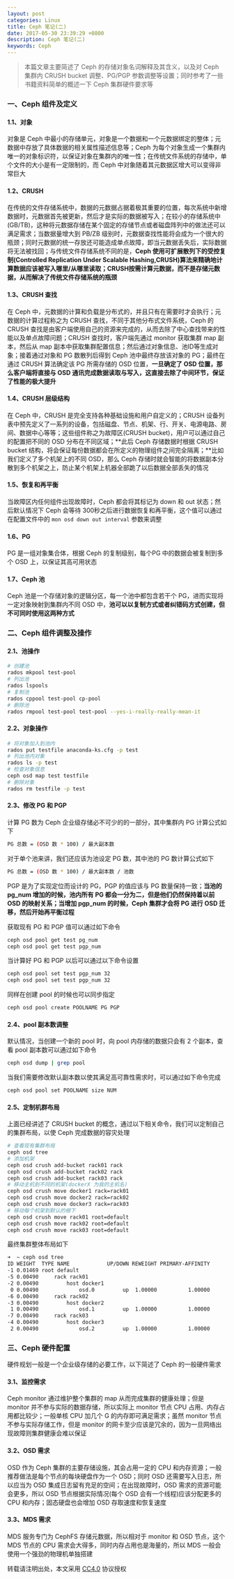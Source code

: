 ```yaml
---
layout: post
categories: Linux
title: Ceph 笔记(二)
date: 2017-05-30 23:39:29 +0800
description: Ceph 笔记(二)
keywords: Ceph
---
```


> 本篇文章主要简述了 Ceph 的存储对象名词解释及其含义，以及对 Ceph 集群内 CRUSH bucket 调整、PG/PGP 参数调整等设置；同时参考了一些书籍资料简单的概述一下 Ceph 集群硬件要求等

### 一、Ceph 组件及定义

#### 1.1、对象

对象是 Ceph 中最小的存储单元，对象是一个数据和一个元数据绑定的整体；元数据中存放了具体数据的相关属性描述信息等；Ceph 为每个对象生成一个集群内唯一的对象标识符，以保证对象在集群内的唯一性；在传统文件系统的存储中，单个文件的大小是有一定限制的，而 Ceph 中对象随着其元数据区增大可以变得非常巨大

#### 1.2、CRUSH

在传统的文件存储系统中，数据的元数据占据着极其重要的位置，每次系统中新增数据时，元数据首先被更新，然后才是实际的数据被写入；在较小的存储系统中(GB/TB)，这种将元数据存储在某个固定的存储节点或者磁盘阵列中的做法还可以满足需求；当数据量增大到 PB/ZB 级别时，元数据查找性能将会成为一个很大的瓶颈；同时元数据的统一存放还可能造成单点故障，即当元数据丢失后，实际数据将无法被找回；与传统文件存储系统不同的是，**Ceph 使用可扩展散列下的受控复制(Controlled Replication Under Scalable Hashing,CRUSH)算法来精确地计算数据应该被写入哪里/从哪里读取；CRUSH按需计算元数据，而不是存储元数据，从而解决了传统文件存储系统的瓶颈**

#### 1.3、CRUSH 查找

在 Ceph 中，元数据的计算和负载是分布式的，并且只有在需要时才会执行；元数据的计算过程称之为 CRUSH 查找，不同于其他分布式文件系统，Ceph 的 CRUSH 查找是由客户端使用自己的资源来完成的，从而去除了中心查找带来的性能以及单点故障问题；CRUSH 查找时，客户端先通过 monitor 获取集群 map 副本，然后从 map 副本中获取集群配置信息；然后通过对象信息、池ID等生成对象；接着通过对象和 PG 数散列后得到 Ceph 池中最终存放该对象的 PG；最终在通过 CRUSH 算法确定该 PG 所需存储的 OSD 位置，**一旦确定了 OSD 位置，那么客户端将直接与 OSD 通讯完成数据读取与写入，这直接去除了中间环节，保证了性能的极大提升**


#### 1.4、CRUSH 层级结构

在 Ceph 中，CRUSH 是完全支持各种基础设施和用户自定义的；CRUSH 设备列表中预先定义了一系列的设备，包括磁盘、节点、机架、行、开关、电源电路、房间、数据中心等等；这些组件称之为故障区(CRUSH bucket)，用户可以通过自己的配置把不同的 OSD 分布在不同区域；**此后 Ceph 存储数据时根据 CRUSH bucket 结构，将会保证每份数据都会在所定义的物理组件之间完全隔离；**比如我们定义了多个机架上的不同 OSD，那么 Ceph 存储时就会智能的将数据副本分散到多个机架之上，防止某个机架上机器全部跪了以后数据全部丢失的情况

#### 1.5、恢复和再平衡

当故障区内任何组件出现故障时，Ceph 都会将其标记为 down 和 out 状态；然后默认情况下 Ceph 会等待 300秒之后进行数据恢复和再平衡，这个值可以通过在配置文件中的 `mon osd down out interval` 参数来调整

#### 1.6、PG

PG 是一组对象集合体，根据 Ceph 的复制级别，每个PG 中的数据会被复制到多个 OSD 上，以保证其高可用状态

#### 1.7、Ceph 池

Ceph 池是一个存储对象的逻辑分区，每一个池中都包含若干个 PG，进而实现将一定对象映射到集群内不同 OSD 中，**池可以以复制方式或者纠错码方式创建，但不可同时使用这两种方式**

### 二、Ceph 组件调整及操作

#### 2.1、池操作

``` sh
# 创建池
rados mkpool test-pool
# 列出池
rados lspools
# 复制池
rados cppool test-pool cp-pool
# 删除池
rados rmpool test-pool test-pool --yes-i-really-really-mean-it
```

#### 2.2、对象操作

``` sh
# 将对象加入到池内
rados put testfile anaconda-ks.cfg -p test
# 列出池内对象
rados ls -p test
# 检查对象信息
ceph osd map test testfile
# 删除对象
rados rm testfile -p test
```

#### 2.3、修改 PG 和 PGP

计算 PG 数为 Ceph 企业级存储必不可少的的一部分，其中集群内 PG 计算公式如下

``` sh
PG 总数 = (OSD 数 * 100) / 最大副本数
```

对于单个池来讲，我们还应该为池设定 PG 数，其中池的 PG 数计算公式如下

``` sh
PG 总数 = (OSD 数 * 100) / 最大副本数 / 池数
```

PGP 是为了实现定位而设计的 PG，PGP 的值应该与 PG 数量保持一致；**当池的 pg_num 增加的时候，池内所有 PG 都会一分为二，但是他们仍然保持着以前 OSD 的映射关系；当增加 pgp_num 的时候，Ceph 集群才会将 PG 进行 OSD 迁移，然后开始再平衡过程**

获取现有 PG 和 PGP 值可以通过如下命令

``` sh
ceph osd pool get test pg_num
ceph osd pool get test pgp_num
```

当计算好 PG 和 PGP 以后可以通过以下命令设置

``` sh
ceph osd pool set test pgp_num 32
ceph osd pool set test pgp_num 32
```

同样在创建 pool 的时候也可以同步指定

``` sh
ceph osd pool create POOLNAME PG PGP
```

#### 2.4、pool 副本数调整

默认情况，当创建一个新的 pool 时，向 pool 内存储的数据只会有 2 个副本，查看 pool 副本数可以通过如下命令

``` sh
ceph osd dump | grep pool
```

当我们需要修改默认副本数以使其满足高可靠性需求时，可以通过如下命令完成

``` sh
ceph osd pool set POOLNAME size NUM
```

#### 2.5、定制机群布局

上面已经讲述了 CRUSH bucket 的概念，通过以下相关命令，我们可以定制自己的集群布局，以使 Ceph 完成数据的容灾处理

``` sh
# 查看现有集群布局
ceph osd tree
# 添加机架
ceph osd crush add-bucket rack01 rack
ceph osd crush add-bucket rack02 rack
ceph osd crush add-bucket rack03 rack
# 移动主机到不同的机架(dockerX 为我的主机名)
ceph osd crush move docker1 rack=rack01
ceph osd crush move docker2 rack=rack02
ceph osd crush move docker3 rack=rack03
# 移动每个机架到默认的根下
ceph osd crush move rack01 root=default
ceph osd crush move rack02 root=default
ceph osd crush move rack03 root=default
```

最终集群整体布局如下

``` sh
➜  ~ ceph osd tree
ID WEIGHT  TYPE NAME            UP/DOWN REWEIGHT PRIMARY-AFFINITY
-1 0.01469 root default
-5 0.00490     rack rack01
-2 0.00490         host docker1
 0 0.00490             osd.0         up  1.00000          1.00000
-6 0.00490     rack rack02
-3 0.00490         host docker2
 1 0.00490             osd.1         up  1.00000          1.00000
-7 0.00490     rack rack03
-4 0.00490         host docker3
 2 0.00490             osd.2         up  1.00000          1.00000
```

### 三、Ceph 硬件配置

硬件规划一般是一个企业级存储的必要工作，以下简述了 Ceph 的一般硬件需求

#### 3.1、监控需求

Ceph monitor 通过维护整个集群的 map 从而完成集群的健康处理；但是 monitor 并不参与实际的数据存储，所以实际上 monitor 节点 CPU 占用、内存占用都比较少；一般单核 CPU 加几个 G 的内存即可满足需求；虽然 monitor 节点不参与实际存储工作，但是 monitor 的网卡至少应该是冗余的，因为一旦网络出现故障则集群健康会难以保证

#### 3.2、OSD 需求

OSD 作为 Ceph 集群的主要存储设施，其会占用一定的 CPU 和内存资源；一般推荐做法是每个节点的每块硬盘作为一个 OSD；同时 OSD 还需要写入日志，所以应当为 OSD 集成日志留有充足的空间；在出现故障时，OSD 需求的资源可能会更多，所以 OSD 节点根据实际情况(每个 OSD 会有一个线程)应该分配更多的 CPU 和内存；固态硬盘也会增加 OSD 存取速度和恢复速度


#### 3.3、MDS 需求

MDS 服务专门为 CephFS 存储元数据，所以相对于 monitor 和 OSD 节点，这个 MDS 节点的 CPU 需求会大得多，同时内存占用也是海量的，所以 MDS 一般会使用一个强劲的物理机单独搭建

转载请注明出处，本文采用 [CC4.0](http://creativecommons.org/licenses/by-nc-nd/4.0/) 协议授权
